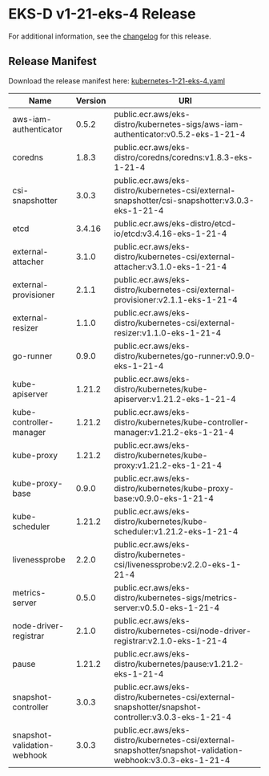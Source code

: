 # EKS-D v1-21-eks-4 Release

For additional information, see the [changelog](CHANGELOG-v1-21-eks-4.md) for this release.

## Release Manifest
Download the release manifest here: [kubernetes-1-21-eks-4.yaml](https://distro.eks.amazonaws.com/kubernetes-1-21/kubernetes-1-21-eks-4.yaml)

| Name | Version | URI |
|------|---------|-----|
| aws-iam-authenticator | 0.5.2 | public.ecr.aws/eks-distro/kubernetes-sigs/aws-iam-authenticator:v0.5.2-eks-1-21-4 |
| coredns | 1.8.3 | public.ecr.aws/eks-distro/coredns/coredns:v1.8.3-eks-1-21-4 |
| csi-snapshotter | 3.0.3 | public.ecr.aws/eks-distro/kubernetes-csi/external-snapshotter/csi-snapshotter:v3.0.3-eks-1-21-4 |
| etcd | 3.4.16 | public.ecr.aws/eks-distro/etcd-io/etcd:v3.4.16-eks-1-21-4 |
| external-attacher | 3.1.0 | public.ecr.aws/eks-distro/kubernetes-csi/external-attacher:v3.1.0-eks-1-21-4 |
| external-provisioner | 2.1.1 | public.ecr.aws/eks-distro/kubernetes-csi/external-provisioner:v2.1.1-eks-1-21-4 |
| external-resizer | 1.1.0 | public.ecr.aws/eks-distro/kubernetes-csi/external-resizer:v1.1.0-eks-1-21-4 |
| go-runner | 0.9.0 | public.ecr.aws/eks-distro/kubernetes/go-runner:v0.9.0-eks-1-21-4 |
| kube-apiserver | 1.21.2 | public.ecr.aws/eks-distro/kubernetes/kube-apiserver:v1.21.2-eks-1-21-4 |
| kube-controller-manager | 1.21.2 | public.ecr.aws/eks-distro/kubernetes/kube-controller-manager:v1.21.2-eks-1-21-4 |
| kube-proxy | 1.21.2 | public.ecr.aws/eks-distro/kubernetes/kube-proxy:v1.21.2-eks-1-21-4 |
| kube-proxy-base | 0.9.0 | public.ecr.aws/eks-distro/kubernetes/kube-proxy-base:v0.9.0-eks-1-21-4 |
| kube-scheduler | 1.21.2 | public.ecr.aws/eks-distro/kubernetes/kube-scheduler:v1.21.2-eks-1-21-4 |
| livenessprobe | 2.2.0 | public.ecr.aws/eks-distro/kubernetes-csi/livenessprobe:v2.2.0-eks-1-21-4 |
| metrics-server | 0.5.0 | public.ecr.aws/eks-distro/kubernetes-sigs/metrics-server:v0.5.0-eks-1-21-4 |
| node-driver-registrar | 2.1.0 | public.ecr.aws/eks-distro/kubernetes-csi/node-driver-registrar:v2.1.0-eks-1-21-4 |
| pause | 1.21.2 | public.ecr.aws/eks-distro/kubernetes/pause:v1.21.2-eks-1-21-4 |
| snapshot-controller | 3.0.3 | public.ecr.aws/eks-distro/kubernetes-csi/external-snapshotter/snapshot-controller:v3.0.3-eks-1-21-4 |
| snapshot-validation-webhook | 3.0.3 | public.ecr.aws/eks-distro/kubernetes-csi/external-snapshotter/snapshot-validation-webhook:v3.0.3-eks-1-21-4 |
